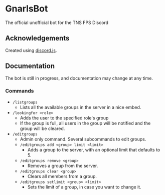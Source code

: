 # GnarlsBot
The official unofficial bot for the TNS FPS Discord

## Acknowledgements
Created using [discord.js](https://discordjs.dev/). 

## Documentation
The bot is still in progress, and documentation may change at any time.

### Commands
- `/listgroups`
  - Lists all the available groups in the server in a nice embed.
- `/lookingfor <role>`
  - Adds the user to the specified role's group
  - If the group is full, all users in the group will be notified and the group will be cleared.
- `/editgroups`
  - Admin only command. Several subcommands to edit groups.
  - `/editgroups add <group> limit <limit>`
    - Adds a group to the server, with an optional limit that defaults to 5.
  - `/editgroups remove <group>`
    - Removes a group from the server.
  - `/editgroups clear <group>`
    - Clears all members from a group.
  - `/editgroups setlimit <group> <limit>`
    - Sets the limit of a group, in case you want to change it.